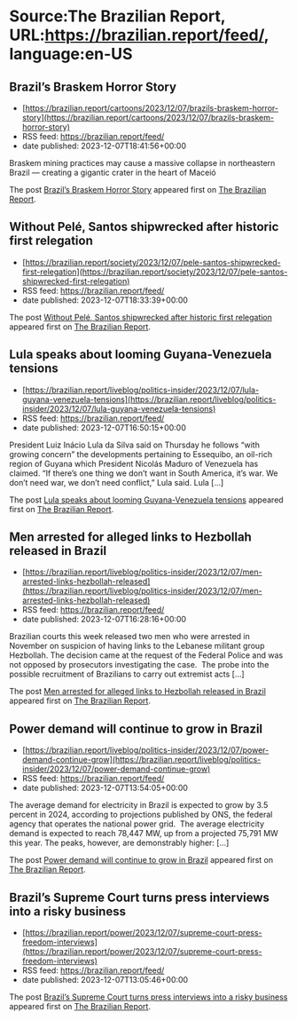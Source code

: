 # Source:The Brazilian Report, URL:https://brazilian.report/feed/, language:en-US

## Brazil’s Braskem Horror Story
 - [https://brazilian.report/cartoons/2023/12/07/brazils-braskem-horror-story](https://brazilian.report/cartoons/2023/12/07/brazils-braskem-horror-story)
 - RSS feed: https://brazilian.report/feed/
 - date published: 2023-12-07T18:41:56+00:00

<p>Braskem mining practices may cause a massive collapse in northeastern Brazil — creating a gigantic crater in the heart of Maceió</p>
<p>The post <a href="https://brazilian.report/cartoons/2023/12/07/brazils-braskem-horror-story/" rel="nofollow">Brazil’s Braskem Horror Story</a> appeared first on <a href="https://brazilian.report" rel="nofollow">The Brazilian Report</a>.</p>

## Without Pelé, Santos shipwrecked after historic first relegation
 - [https://brazilian.report/society/2023/12/07/pele-santos-shipwrecked-first-relegation](https://brazilian.report/society/2023/12/07/pele-santos-shipwrecked-first-relegation)
 - RSS feed: https://brazilian.report/feed/
 - date published: 2023-12-07T18:33:39+00:00

<p>The post <a href="https://brazilian.report/society/2023/12/07/pele-santos-shipwrecked-first-relegation/" rel="nofollow">Without Pelé, Santos shipwrecked after historic first relegation</a> appeared first on <a href="https://brazilian.report" rel="nofollow">The Brazilian Report</a>.</p>

## Lula speaks about looming Guyana-Venezuela tensions
 - [https://brazilian.report/liveblog/politics-insider/2023/12/07/lula-guyana-venezuela-tensions](https://brazilian.report/liveblog/politics-insider/2023/12/07/lula-guyana-venezuela-tensions)
 - RSS feed: https://brazilian.report/feed/
 - date published: 2023-12-07T16:50:15+00:00

<p>President Luiz Inácio Lula da Silva said on Thursday he follows “with growing concern” the developments pertaining to Essequibo, an oil-rich region of Guyana which President Nicolás Maduro of Venezuela has claimed. “If there’s one thing we don’t want in South America, it’s war. We don’t need war, we don’t need conflict,” Lula said. Lula [&#8230;]</p>
<p>The post <a href="https://brazilian.report/liveblog/politics-insider/2023/12/07/lula-guyana-venezuela-tensions/" rel="nofollow">Lula speaks about looming Guyana-Venezuela tensions</a> appeared first on <a href="https://brazilian.report" rel="nofollow">The Brazilian Report</a>.</p>

## Men arrested for alleged links to Hezbollah released in Brazil
 - [https://brazilian.report/liveblog/politics-insider/2023/12/07/men-arrested-links-hezbollah-released](https://brazilian.report/liveblog/politics-insider/2023/12/07/men-arrested-links-hezbollah-released)
 - RSS feed: https://brazilian.report/feed/
 - date published: 2023-12-07T16:28:16+00:00

<p>Brazilian courts this week released two men who were arrested in November on suspicion of having links to the Lebanese militant group Hezbollah. The decision came at the request of the Federal Police and was not opposed by prosecutors investigating the case.&#160; The probe into the possible recruitment of Brazilians to carry out extremist acts [&#8230;]</p>
<p>The post <a href="https://brazilian.report/liveblog/politics-insider/2023/12/07/men-arrested-links-hezbollah-released/" rel="nofollow">Men arrested for alleged links to Hezbollah released in Brazil</a> appeared first on <a href="https://brazilian.report" rel="nofollow">The Brazilian Report</a>.</p>

## Power demand will continue to grow in Brazil
 - [https://brazilian.report/liveblog/politics-insider/2023/12/07/power-demand-continue-grow](https://brazilian.report/liveblog/politics-insider/2023/12/07/power-demand-continue-grow)
 - RSS feed: https://brazilian.report/feed/
 - date published: 2023-12-07T13:54:05+00:00

<p>The average demand for electricity in Brazil is expected to grow by 3.5 percent in 2024, according to projections published by ONS, the federal agency that operates the national power grid.  The average electricity demand is expected to reach 78,447 MW, up from a projected 75,791 MW this year. The peaks, however, are demonstrably higher: [&#8230;]</p>
<p>The post <a href="https://brazilian.report/liveblog/politics-insider/2023/12/07/power-demand-continue-grow/" rel="nofollow">Power demand will continue to grow in Brazil</a> appeared first on <a href="https://brazilian.report" rel="nofollow">The Brazilian Report</a>.</p>

## Brazil’s Supreme Court turns press interviews into a risky business
 - [https://brazilian.report/power/2023/12/07/supreme-court-press-freedom-interviews](https://brazilian.report/power/2023/12/07/supreme-court-press-freedom-interviews)
 - RSS feed: https://brazilian.report/feed/
 - date published: 2023-12-07T13:05:46+00:00

<p>The post <a href="https://brazilian.report/power/2023/12/07/supreme-court-press-freedom-interviews/" rel="nofollow">Brazil&#8217;s Supreme Court turns press interviews into a risky business</a> appeared first on <a href="https://brazilian.report" rel="nofollow">The Brazilian Report</a>.</p>

